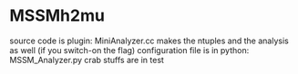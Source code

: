 # MSSMh2mu

source code is plugin: MiniAnalyzer.cc makes the ntuples and the analysis as well (if you switch-on the flag)
configuration file is in python: MSSM_Analyzer.py
crab stuffs are in test

